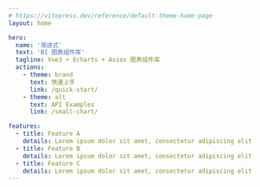 ```yaml
---
# https://vitepress.dev/reference/default-theme-home-page
layout: home

hero:
  name: '渐进式'
  text: 'BI 图表组件库'
  tagline: Vue3 + Echarts + Axios 图表组件库
  actions:
    - theme: brand
      text: 快速上手
      link: /quick-start/
    - theme: alt
      text: API Examples
      link: /small-chart/

features:
  - title: Feature A
    details: Lorem ipsum dolor sit amet, consectetur adipiscing elit
  - title: Feature B
    details: Lorem ipsum dolor sit amet, consectetur adipiscing elit
  - title: Feature C
    details: Lorem ipsum dolor sit amet, consectetur adipiscing elit
---
```

